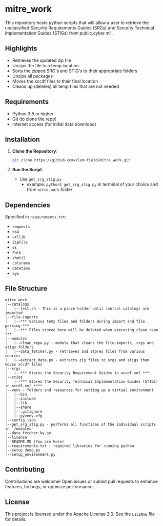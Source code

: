 # mitre_work
This repository hosts python scripts that will allow a user to retrieve the unclassified Security Requirements Guides (SRGs) and Security Technical Implementation Guides (STIGs) from public.cyber.mil.

## Highlights
- Retrieves the updated zip file
- Unzips the file to a temp location
- Sorts the zipped SRG's and STIG's to their appropriate folders
- Unzips all packages
- Moves the xccdf files to their final location
- Cleans up (deletes) all temp files that are not needed

## Requirements
- Python 3.8 or higher
- Git (to clone the repo)
- Internet access (for initial data download)

## Installation
1. **Clone the Repository**:
   ```bash
   git clone https://github.com/clem-field/mitre_work.git
   ```

2. **Run the Script**:
   - Use `get_srg_stig.py`
        - example: `python3 get_srg_stig.py` in terminal of your choice and from `mitre_work` folder

## Dependencies
Specified in `requirements.txt`:
- `requests`
- `bs4`
- `urllib`
- `ZipFile`
- `os`
- `Path`
- `shutil`
- `colorama`
- `datetime`
- `sys`


## File Structure
```
mitre_work 
|--catalogs
|   |--test.sh - This is a place holder until control catalogs are imported
|--file-imports
|   |--*** Various temp files and folders during import and file parsing ***
|   |--*** Files stored here will be deleted when executing clean_repo   ***
|--modules
|   |--clean_repo.py - module that cleans the file-imports, srgs and stigs folders
|   |--data_fetcher.py - retrieves and stores files from various sources
|   |--extract_data.py - extracts zip files to srgs and stigs then moves xccdf files
|--srgs
|   |--*** Stores the Security Requirement Guides in xccdf.xml ***
|--stigs
|   |--*** Stores the Security Technical Implementation Guides (STIGs) in xccdf.xml ****
|--venv - folders and resources for setting up a virtual environment
|   |--bin
|   |--include
|   |--lib
|   |--share
|   |--.gitignore
|   |--pyvenv.cfg
|--config.json
|--get_srg_stig.py - performs all functions of the individual scripts in `/modules`
|--data_fetcher_ky.py
|--license
|--README.MD (You are Here)
|--requirements.txt - required libraries for running python
|--setup_demo.py
|--setup_environment.py
```
## Contributing
Contributions are welcome! Open issues or submit pull requests to enhance features, fix bugs, or optimize performance.

## License
This project is licensed under the Apache License 2.0. See the `LICENSE` file for details.

